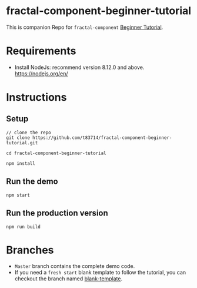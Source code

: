 # fractal-component-beginner-tutorial
This is companion Repo for `fractal-component` [Beginner Tutorial](https://github.com/t83714/fractal-component/blob/master/docs/Introduction/BeginnerTutorial.md).

# Requirements
- Install NodeJs: recommend version 8.12.0 and above. https://nodejs.org/en/

# Instructions

## Setup

```
// clone the repo
git clone https://github.com/t83714/fractal-component-beginner-tutorial.git

cd fractal-component-beginner-tutorial

npm install
```

## Run the demo

```
npm start
```

## Run the production version

```
npm run build
```

# Branches

- `Master` branch contains the complete demo code. 
- If you need a `fresh start` blank template to follow the tutorial, you can checkout the branch named [blank-template](/tree/blank-template).
